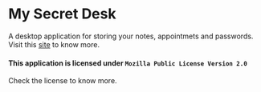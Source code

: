 # My Secret Desk
A desktop application for storing your notes, appointmets and passwords. Visit this [site](https://kiranendra.github.io/msd/) to know more.

#### This application is licensed under ``Mozilla Public License Version 2.0``
Check the license to know more.
